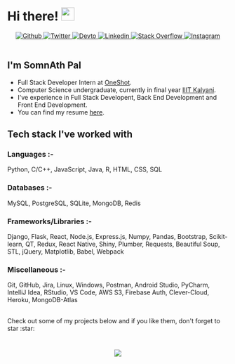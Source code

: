 # Hi there! <img src="https://raw.githubusercontent.com/iampavangandhi/iampavangandhi/master/gifs/Hi.gif" width="30px">

<div align="center">
  <a href="https://github.com/WizArdZ3658" target="_blank">
    <img src="https://img.shields.io/badge/github-%2324292e.svg?style=flat-square&logo=GitHub&logoColor=white" alt="Github" />
  </a>
  <a href="https://twitter.com/wingman__7" target="_blank">
    <img src="https://img.shields.io/badge/twitter-%2300acee.svg?style=flat-square&logo=Twitter&logoColor=white" alt="Twitter" />
  </a>
  <a href="https://dev.to/wizardz3658" target="_blank">
    <img src="https://img.shields.io/badge/dev.to-%2308090A.svg?style=flat-square&logo=Dev.to&logoColor=white" alt="Devto" />
  </a>
  <a href="https://www.linkedin.com/in/skywalker11" target="_blank">
    <img src="https://img.shields.io/badge/-LinkedIn-0077B5?style=flat-square&logo=Linkedin&logoColor=white" alt="Linkedin" />
  </a>
  <a href="https://stackoverflow.com/users/9582533/wingman-7" target="_blank">
<!--     <img src=https://img.shields.io/badge/-Stack%20Overflow-FE7A16?style=for-the-badge&logo=Stack-Overflow&logoColor=white alt="Stack Overflow" style="margin-bottom: 5px;" /> -->
    <img src="https://img.shields.io/badge/-Stack%20Overflow-FE7A16?style=flat-square&logo=Stack-Overflow&logoColor=white" alt="Stack Overflow" />
  </a>
  <a href="https://www.instagram.com/wingman__7" target="_blank">
    <img src="https://img.shields.io/badge/instagram-%23000000.svg?style=flat-square&logo=Instagram&logoColor=white" alt="Instagram" />
  </a>  
</div>  

<br/>

## I'm SomnAth Pal
- Full Stack Developer Intern at [OneShot](https://www.oneshot.ai/).
- Computer Science undergraduate, currently in final year [IIIT Kalyani](http://iiitkalyani.ac.in/).
- I've experience in Full Stack Developent, Back End Development and Front End Development.
- You can find my resume [here](https://wizardz3658.github.io/resume.pdf).

## Tech stack I've worked with
### Languages :-
Python, C/C++, JavaScript, Java, R, HTML, CSS, SQL

### Databases :-
MySQL, PostgreSQL, SQLite, MongoDB, Redis

### Frameworks/Libraries :-
Django, Flask, React, Node.js, Express.js, Numpy, Pandas, Bootstrap, Scikit-learn, QT, Redux, React Native, Shiny, Plumber, Requests, Beautiful Soup, STL, jQuery, Matplotlib, Babel, Webpack

### Miscellaneous :-
Git, GitHub, Jira, Linux, Windows, Postman, Android Studio, PyCharm, IntelliJ Idea, RStudio, VS Code, AWS S3, Firebase Auth, Clever-Cloud, Heroku, MongoDB-Atlas

<br/>
Check out some of my projects below and if you like them, don't forget to star :star:

<br/>

#

<div align="center">
  <img src="https://komarev.com/ghpvc/?username=WizArdZ3658&color=blueviolet&style=flat&label=PROFILE+VIEWS" align="center" />
</div>  
